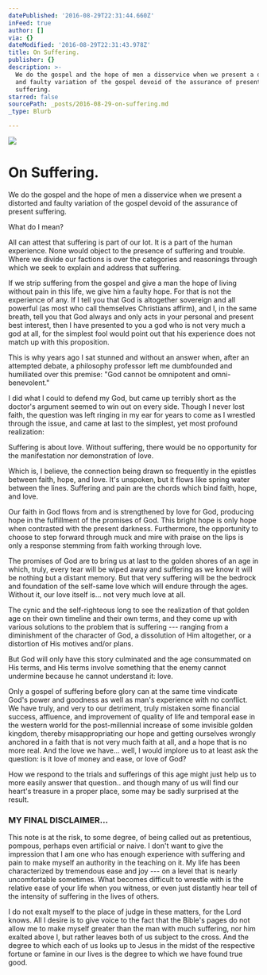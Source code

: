 ```yaml
---
datePublished: '2016-08-29T22:31:44.660Z'
inFeed: true
author: []
via: {}
dateModified: '2016-08-29T22:31:43.978Z'
title: On Suffering.
publisher: {}
description: >-
  We do the gospel and the hope of men a disservice when we present a distorted
  and faulty variation of the gospel devoid of the assurance of present
  suffering.
starred: false
sourcePath: _posts/2016-08-29-on-suffering.md
_type: Blurb

---
```

![](https://the-grid-user-content.s3-us-west-2.amazonaws.com/1f2701a1-f017-4a73-9a77-0427f8f2549d.jpg)

# On Suffering.

We do the gospel and the hope of men a disservice when we present a distorted and faulty variation of the gospel devoid of the assurance of present suffering.

What do I mean?

All can attest that suffering is part of our lot. It is a part of the human experience. None would object to the presence of suffering and trouble. Where we divide our factions is over the categories and reasonings through which we seek to explain and address that suffering.

If we strip suffering from the gospel and give a man the hope of living without pain in this life, we give him a faulty hope. For that is not the experience of any. If I tell you that God is altogether sovereign and all powerful (as most who call themselves Christians affirm), and I, in the same breath, tell you that God always and only acts in your personal and present best interest, then I have presented to you a god who is not very much a god at all, for the simplest fool would point out that his experience does not match up with this proposition.

This is why years ago I sat stunned and without an answer when, after an attempted debate, a philosophy professor left me dumbfounded and humiliated over this premise: "God cannot be omnipotent and omni-benevolent."

I did what I could to defend my God, but came up terribly short as the doctor's argument seemed to win out on every side. Though I never lost faith, the question was left ringing in my ear for years to come as I wrestled through the issue, and came at last to the simplest, yet most profound realization:

Suffering is about love. Without suffering, there would be no opportunity for the manifestation nor demonstration of love.

Which is, I believe, the connection being drawn so frequently in the epistles between faith, hope, and love. It's unspoken, but it flows like spring water between the lines. Suffering and pain are the chords which bind faith, hope, and love.

Our faith in God flows from and is strengthened by love for God, producing hope in the fulfillment of the promises of God. This bright hope is only hope when contrasted with the present darkness. Furthermore, the opportunity to choose to step forward through muck and mire with praise on the lips is only a response stemming from faith working through love.

The promises of God are to bring us at last to the golden shores of an age in which, truly, every tear will be wiped away and suffering as we know it will be nothing but a distant memory. But that very suffering will be the bedrock and foundation of the self-same love which will endure through the ages. Without it, our love itself is... not very much love at all.

The cynic and the self-righteous long to see the realization of that golden age on their own timeline and their own terms, and they come up with various solutions to the problem that is suffering --- ranging from a diminishment of the character of God, a dissolution of Him altogether, or a distortion of His motives and/or plans.

But God will only have this story culminated and the age consummated on His terms, and His terms involve something that the enemy cannot undermine because he cannot understand it: love.

Only a gospel of suffering before glory can at the same time vindicate God's power and goodness as well as man's experience with no conflict. We have truly, and very to our detriment, truly mistaken some financial success, affluence, and improvement of quality of life and temporal ease in the western world for the post-millennial increase of some invisible golden kingdom, thereby misappropriating our hope and getting ourselves wrongly anchored in a faith that is not very much faith at all, and a hope that is no more real. And the love we have... well, I would implore us to at least ask the question: is it love of money and ease, or love of God?

How we respond to the trials and sufferings of this age might just help us to more easily answer that question.. and though many of us will find our heart's treasure in a proper place, some may be sadly surprised at the result.

### MY FINAL DISCLAIMER...

This note is at the risk, to some degree, of being called out as pretentious, pompous, perhaps even artificial or naive. I don't want to give the impression that I am one who has enough experience with suffering and pain to make myself an authority in the teaching on it. My life has been characterized by tremendous ease and joy --- on a level that is nearly uncomfortable sometimes. What becomes difficult to wrestle with is the relative ease of your life when you witness, or even just distantly hear tell of the intensity of suffering in the lives of others.

I do not exalt myself to the place of judge in these matters, for the Lord knows. All I desire is to give voice to the fact that the Bible's pages do not allow me to make myself greater than the man with much suffering, nor him exalted above I, but rather leaves both of us subject to the cross. And the degree to which each of us looks up to Jesus in the midst of the respective fortune or famine in our lives is the degree to which we have found true good.